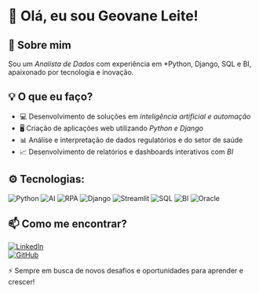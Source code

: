 # 👋 Olá, eu sou Geovane Leite!  

## 🚀 Sobre mim  
Sou um *Analista de Dados* com experiência em *Python, Django, SQL e BI, apaixonado por tecnologia e inovação.  

## 💡 O que eu faço?  
- 💻 Desenvolvimento de soluções em *inteligência artificial e automação*
- 🖥 Criação de aplicações web utilizando *Python e Django*  
- 📊 Análise e interpretação de dados regulatórios e do setor de saúde  
- 📈 Desenvolvimento de relatórios e dashboards interativos com *BI*  
 


## ⚙️ Tecnologias:
![Python](https://img.shields.io/badge/Python-3776AB?style=flat&logo=python&logoColor=white)
![AI](https://img.shields.io/badge/AI-FF6F00?style=flat&logo=tensorflow&logoColor=white)
![RPA](https://img.shields.io/badge/RPA-0066FF?style=flat&logo=uipath&logoColor=white)
![Django](https://img.shields.io/badge/Django-092E20?style=flat&logo=django&logoColor=white)
![Streamlit](https://img.shields.io/badge/Streamlit-FF4B8B?style=flat&logo=streamlit&logoColor=white)
![SQL](https://img.shields.io/badge/SQL-4479A1?style=flat&logo=sqlite&logoColor=white)
![BI](https://img.shields.io/badge/BI-F8B800?style=flat&logo=powerbi&logoColor=white)
![Oracle](https://img.shields.io/badge/Oracle-F80000?style=flat&logo=oracle&logoColor=white)



## 📫 Como me encontrar?  
[![LinkedIn](https://img.shields.io/badge/LinkedIn-geovane--leite-blue?style=flat&logo=linkedin)](https://www.linkedin.com/in/geovane-leite)  
[![GitHub](https://img.shields.io/badge/GitHub-geovane--leite-black?style=flat&logo=github)](https://github.com/geovane-leite)  

⚡ Sempre em busca de novos desafios e oportunidades para aprender e crescer!
